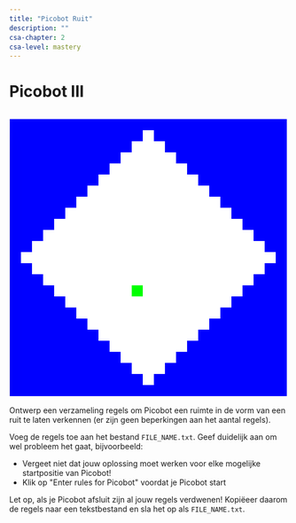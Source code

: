 ```yaml
---
title: "Picobot Ruit"
description: ""
csa-chapter: 2
csa-level: mastery
---
```


# Picobot III

```{include} ../class/problems/picobot_3.md
```

![Picobot diamant](images/picobot/picobotDiamond.png)

Ontwerp een verzameling regels om Picobot een ruimte in de vorm van een ruit te laten verkennen (er zijn geen beperkingen aan het aantal regels).

Voeg de regels toe aan het bestand `FILE_NAME.txt`. Geef duidelijk aan om wel probleem het gaat, bijvoorbeeld:

- Vergeet niet dat jouw oplossing moet werken voor elke mogelijke startpositie van Picobot!
- Klik op "Enter rules for Picobot" voordat je Picobot start

Let op, als je Picobot afsluit zijn al jouw regels verdwenen! Kopiëeer daarom de regels naar een tekstbestand en sla het op als `FILE_NAME.txt`.
